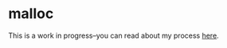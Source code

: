 # malloc
This is a work in progress–you can read about my process [here](https://suannazhong.com/pages/tech/malloc.html).
